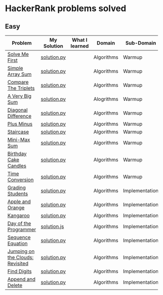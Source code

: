 # HackerRank problems solved

## Easy

| Problem                                                 | My Solution                        | What I learned | Domain     | Sub-Domain     | Date Solved |
| ------------------------------------------------------- | ---------------------------------- | -------------- | ---------- | -------------- | ----------- |
| [Solve Me First][1]                                     | [solution.py][2]                   |                | Algorithms | Warmup         | 08/28/2019  |
| [Simple Array Sum][4]                                   | [solution.py][5]                   |                | Algorithms | Warmup         | 08/28/2019  |
| [Compare The Triplets][7]                               | [solution.py][8]                   |                | Algorithms | Warmup         | 08/28/2019  |
| [A Very Big Sum][10]                                    | [solution.py][11]                  |                | Alogrithms | Warmup         | 08/29/2019  |
| [Diagonal Difference][14]                               | [solution.py][15]                  |                | Algorithms | Warmup         | 08/30/2019  |
| [Plus Minus][17]                                        | [solution.py][18]                  |                | Algorithms | Warmup         | 08/31/2019  |
| [Staircase][20]                                         | [solution.py][21]                  |                | Algorithms | Warmup         | 08/31/2019  |
| [Mini-Max Sum][23]                                      | [solution.py][24]                  |                | Algorithms | Warmup         | 09/01/2019  |
| [Birthday Cake Candles][26]                             | [solution.py][27]                  |                | Algorithms | Warmup         | 09/01/2019  |
| [Time Conversion][29]                                   | [solution.py][30]                  |                | Algorithms | Warmup         | 09/01/2019  |
| [Grading Students][32]                                  | [solution.py][33]                  |                | Algorithms | Implementation | 09/01/2019  |
| [Apple and Orange][35]                                  | [solution.py][36]                  |                | Algorithms | Implementation | 09/01/2019  |
| [Kangaroo][38]                                          | [solution.py][39]                  |                | Algorithms | Implementation | 09/01/2019  |
| [Day of the Programmer][dayoftheprogrammer1]            | [solution.js][dayoftheprogrammer2] |                | Algorithms | Implementation | 01/08/2020  |
| [Sequence Equation][sequenceequation1]                  | [solution.py][sequenceequation2]   |                | Algorithms | Implementation | 01/31/2020  |
| [Jumping on the Clouds: Revisited][jumpingontheclouds1] | [solution.py][jumpingontheclouds2] |                | Algorithms | Implementation | 02/01/2020  |
| [Find Digits][finddigits1]                              | [solution.py][finddigits2]         |                | Algorithms | Implementation | 02/02/2020  |
| [Append and Delete][appendanddelete1]                   | [solution.py][appendanddelete2]    |                | Algorithms | Implementation | 02/03/2020  |

[1]: https://www.hackerrank.com/challenges/solve-me-first/problem
[2]: ./Easy/SolveMeFirst/solution.py
[4]: https://www.hackerrank.com/challenges/simple-array-sum/problem
[5]: ./Easy/SimpleArraySum/solution.py
[7]: https://www.hackerrank.com/challenges/compare-the-triplets/problem
[8]: ./Easy/CompareTheTriplets/solution.py
[10]: https://www.hackerrank.com/challenges/a-very-big-sum/problem
[11]: ./Easy/AVeryBigSum/solution.py
[14]: https://www.hackerrank.com/challenges/diagonal-difference/problem
[15]: ./Easy/DiagonalDifference/solution.py
[17]: https://www.hackerrank.com/challenges/plus-minus/problem
[18]: ./Easy/PlusMinus/solution.py
[20]: https://www.hackerrank.com/challenges/staircase/problem
[21]: ./Easy/Staircase/solution.py
[23]: https://www.hackerrank.com/challenges/mini-max-sum/problem
[24]: ./Easy/MiniMaxSum/solution.py
[26]: https://www.hackerrank.com/challenges/birthday-cake-candles/problem
[27]: ./Easy/BirthdayCakeCandles/solution.py
[29]: https://www.hackerrank.com/challenges/time-conversion/problem
[30]: ./Easy/TimeConversion/solution.py
[32]: https://www.hackerrank.com/challenges/grading/problem
[33]: ./Easy/GradingStudents/solution.py
[35]: https://www.hackerrank.com/challenges/apple-and-orange/problem
[36]: ./Easy/AppleAndOrange/solution.py
[38]: https://www.hackerrank.com/challenges/kangaroo/problem
[39]: ./Easy/Kangaroo/solution.py
[dayoftheprogrammer1]: https://www.hackerrank.com/challenges/day-of-the-programmer/problem
[dayoftheprogrammer2]: ./Easy/DayOfTheProgrammer/solution.js
[sequenceequation1]: https://www.hackerrank.com/challenges/permutation-equation/problem
[sequenceequation2]: ./Easy/SequenceEquation/solution.py
[jumpingontheclouds1]: https://www.hackerrank.com/challenges/jumping-on-the-clouds-revisited/problem
[jumpingontheclouds2]: ./Easy/JumpingOnTheCloudsRevisited/solution.py
[finddigits1]: https://www.hackerrank.com/challenges/find-digits/problem
[finddigits2]: ./Easy/FindDigits/solution.py
[appendanddelete1]: https://www.hackerrank.com/challenges/append-and-delete/problem
[appendanddelete2]: ./Easy/AppendAndDelete/solution.py
